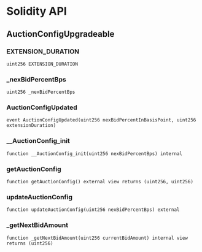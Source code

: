 # Solidity API

## AuctionConfigUpgradeable

### EXTENSION_DURATION

```solidity
uint256 EXTENSION_DURATION
```

### _nexBidPercentBps

```solidity
uint256 _nexBidPercentBps
```

### AuctionConfigUpdated

```solidity
event AuctionConfigUpdated(uint256 nexBidPercentInBasisPoint, uint256 extensionDuration)
```

### __AuctionConfig_init

```solidity
function __AuctionConfig_init(uint256 nexBidPercentBps) internal
```

### getAuctionConfig

```solidity
function getAuctionConfig() external view returns (uint256, uint256)
```

### updateAuctionConfig

```solidity
function updateAuctionConfig(uint256 nexBidPercentBps) external
```

### _getNextBidAmount

```solidity
function _getNextBidAmount(uint256 currentBidAmount) internal view returns (uint256)
```

